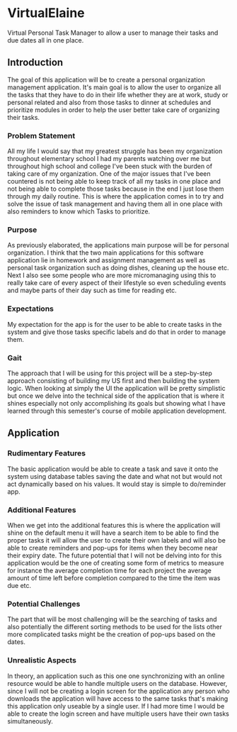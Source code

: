 # VirtualElaine
Virtual Personal Task Manager to allow a user to manage their tasks and due dates all in one place.

## Introduction

The goal of this application will be to create a personal organization management application. It&#39;s main goal is to allow the user to organize all the tasks that they have to do in their life whether they are at work, study or personal related and also from those tasks to dinner at schedules and prioritize modules in order to help the user better take care of organizing their tasks.

### Problem Statement

All my life I would say that my greatest struggle has been my organization throughout elementary school I had my parents watching over me but throughout high school and college I&#39;ve been stuck with the burden of taking care of my organization. One of the major issues that I&#39;ve been countered is not being able to keep track of all my tasks in one place and not being able to complete those tasks because in the end I just lose them through my daily routine. This is where the application comes in to try and solve the issue of task management and having them all in one place with also reminders to know which Tasks to prioritize.

### Purpose

As previously elaborated, the applications main purpose will be for personal organization. I think that the two main applications for this software application lie in homework and assignment management as well as personal task organization such as doing dishes, cleaning up the house etc. Next I also see some people who are more micromanaging using this to really take care of every aspect of their lifestyle so even scheduling events and maybe parts of their day such as time for reading etc.

### Expectations

My expectation for the app is for the user to be able to create tasks in the system and give those tasks specific labels and do that in order to manage them.

### Gait

The approach that I will be using for this project will be a step-by-step approach consisting of building my US first and then building the system logic. When looking at simply the UI the application will be pretty simplistic but once we delve into the technical side of the application that is where it shines especially not only accomplishing its goals but showing what I have learned through this semester&#39;s course of mobile application development.

## Application

### Rudimentary Features

The basic application would be able to create a task and save it onto the system using database tables saving the date and what not but would not act dynamically based on his values. It would stay is simple to do/reminder app.

### Additional Features

When we get into the additional features this is where the application will shine on the default menu it will have a search item to be able to find the proper tasks it will allow the user to create their own labels and will also be able to create reminders and pop-ups for items when they become near their expiry date. The future potential that I will not be delving into for this application would be the one of creating some form of metrics to measure for instance the average completion time for each project the average amount of time left before completion compared to the time the item was due etc.

### Potential Challenges

The part that will be most challenging will be the searching of tasks and also potentially the different sorting methods to be used for the lists other more complicated tasks might be the creation of pop-ups based on the dates.

### Unrealistic Aspects

In theory, an application such as this one one synchronizing with an online resource would be able to handle multiple users on the database. However, since I will not be creating a login screen for the application any person who downloads the application will have access to the same tasks that&#39;s making this application only useable by a single user. If I had more time I would be able to create the login screen and have multiple users have their own tasks simultaneously.
